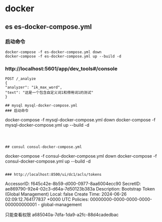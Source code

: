 # docker
## es es-docker-compose.yml
### 启动命令
~~~
docker-compose -f es-docker-compose.yml down
docker-compose -f es-docker-compose.yml up --build -d
~~~

### http://localhost:5601/app/dev_tools#/console
~~~
POST /_analyze
{
"analyzer": "ik_max_word",
"text": "这是一个包含自定义词1和停用词1的测试"
}

## mysql mysql-docker-compose.yml
### 启动命令
~~~
docker-compose -f mysql-docker-compose.yml down
docker-compose -f mysql-docker-compose.yml up --build -d
~~~



## consul consul-docker-compose.yml
~~~
docker-compose -f consul-docker-compose.yml down
docker-compose -f consul-docker-compose.yml up --build -d
~~~

### http://localhost:8500/ui/dc1/acls/tokens
~~~
AccessorID:       f645c42e-8b59-d000-0977-8aa6004ecc90
SecretID:         ae869790-92e4-02c3-d64a-7d50123b383a
Description:      Bootstrap Token (Global Management)
Local:            false
Create Time:      2024-06-26 02:09:12.764177837 +0000 UTC
Policies:
   00000000-0000-0000-0000-000000000001 - global-management
   

   
只能查看权限
a685040a-7dfa-1da9-a2fc-88d4cadedbac